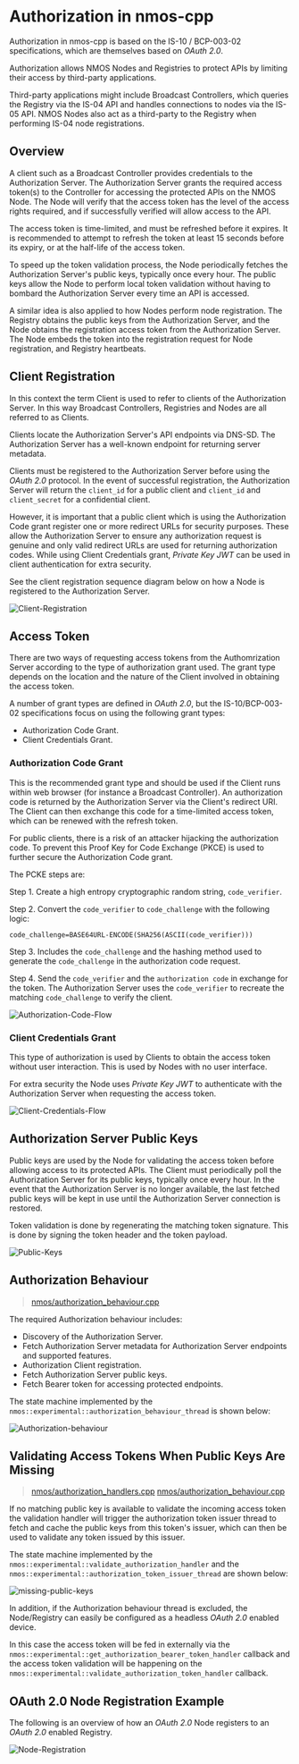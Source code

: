 # Authorization in nmos-cpp

Authorization in nmos-cpp is based on the IS-10 / BCP-003-02 specifications, which are themselves based on _OAuth 2.0_.

Authorization allows NMOS Nodes and Registries to protect APIs by limiting their access by third-party applications.

Third-party applications might include Broadcast Controllers, which queries the Registry via the IS-04 API and handles connections to nodes via the IS-05 API. NMOS Nodes also act as a third-party to the Registry when performing IS-04 node registrations.

## Overview

A client such as a Broadcast Controller provides credentials to the Authorization Server. The Authorization Server grants the required access token(s) to the Controller for accessing the protected APIs on the NMOS Node. The Node will verify that the access token has the level of the access rights required, and if successfully verified will allow access to the API.

The access token is time-limited, and must be refreshed before it expires. It is recommended to attempt to refresh the token at least 15 seconds before its expiry, or at the half-life of the access token.

To speed up the token validation process, the Node periodically fetches the Authorization Server's public keys, typically once every hour. The public keys allow the Node to perform local token validation without having to bombard the Authorization Server every time an API is accessed.

A similar idea is also applied to how Nodes perform node registration. The Registry obtains the public keys from the Authorization Server, and the Node obtains the registration access token from the Authorization Server. The Node embeds the token into the registration request for Node registration, and Registry heartbeats.

## Client Registration

In this context the term Client is used to refer to clients of the Authorization Server.  In this way Broadcast Controllers, Registries and Nodes are all referred to as Clients.

Clients locate the Authorization Server's API endpoints via DNS-SD. The Authorization Server has a well-known endpoint for returning server metadata.

Clients must be registered to the Authorization Server before using the _OAuth 2.0_ protocol. In the event of successful registration, the Authorization Server will return the `client_id` for a public client and `client_id` and `client_secret` for a confidential client. 

However, it is important that a public client which is using the Authorization Code grant register one or more redirect URLs for security purposes. These allow the Authorization Server to ensure any authorization request is genuine and only valid redirect URLs are used for returning authorization codes. While using Client Credentials grant, _Private Key JWT_ can be used in client authentication for extra security.

See the client registration sequence diagram below on how a Node is registered to the Authorization Server.

![Client-Registration](images/Authorization-Client-Registration.png)

## Access Token

There are two ways of requesting access tokens from the Authomrization Server according to the type of authorization grant used. The grant type depends on the location and the nature of the Client involved in obtaining the access token.

A number of grant types are defined in _OAuth 2.0_, but the IS-10/BCP-003-02 specifications focus on using the following grant types:
- Authorization Code Grant.
- Client Credentials Grant.

### Authorization Code Grant

This is the recommended grant type and should be used if the Client runs within web browser (for instance a Broadcast Controller). An authorization code is returned by the Authorization Server via the Client's redirect URI. The Client can then exchange this code for a time-limited access token, which can be renewed with the refresh token.

For public clients, there is a risk of an attacker hijacking the authorization code. To prevent this Proof Key for Code Exchange (PKCE) is used to further secure the Authorization Code grant.

The PCKE steps are:

Step 1. Create a high entropy cryptographic random string, ``code_verifier``.

Step 2. Convert the ``code_verifier`` to ``code_challenge`` with the following logic:

```
code_challenge=BASE64URL-ENCODE(SHA256(ASCII(code_verifier)))
```

Step 3. Includes the ``code_challenge`` and the hashing method used to generate the ``code_challenge`` in the authorization code request.

Step 4. Send the ``code_verifier`` and the ``authorization code`` in exchange for the token. The Authorization Server uses the ``code_verifier`` to recreate the matching ``code_challenge`` to verify the client.

![Authorization-Code-Flow](images/Authorization-Code-Flow.png)

### Client Credentials Grant

This type of authorization is used by Clients to obtain the access token without user interaction. This is used by Nodes with no user interface.

For extra security the Node uses _Private Key JWT_ to authenticate with the Authorization Server when requesting the access token.

![Client-Credentials-Flow](images/Authorization-Client-Credentials-Flow.png)

## Authorization Server Public Keys

Public keys are used by the Node for validating the access token before allowing access to its protected APIs. The Client must periodically poll the Authorization Server for its public keys, typically once every hour. In the event that the Authorization Server is no longer available, the last fetched public keys will be kept in use until the Authorization Server connection is restored.

Token validation is done by regenerating the matching token signature.  This is done by signing the token header and the token payload.

![Public-Keys](images/Authorization-Public-Keys.png)

## Authorization Behaviour

> [nmos/authorization_behaviour.cpp](../../Development/nmos/authorization_behaviour.cpp)

The required Authorization behaviour includes:

- Discovery of the Authorization Server.
- Fetch Authorization Server metadata for Authorization Server endpoints and supported features.
- Authorization Client registration.
- Fetch Authorization Server public keys.
- Fetch Bearer token for accessing protected endpoints.

The state machine implemented by the ```nmos::experimental::authorization_behaviour_thread``` is shown below:

![Authorization-behaviour](images/Authorization-behaviour.png)

## Validating Access Tokens When Public Keys Are Missing

> [nmos/authorization_handlers.cpp](../../Development/nmos/authorization_handlers.cpp)
> [nmos/authorization_behaviour.cpp](../../Development/nmos/authorization_behaviour.cpp)

If no matching public key is available to validate the incoming access token the validation handler will trigger the authorization token issuer thread to fetch and cache the public keys from this token's issuer, which can then be used to validate any token issued by this issuer.

The state machine implemented by the ```nmos::experimental::validate_authorization_handler``` and the ```nmos::experimental::authorization_token_issuer_thread``` are shown below:

![missing-public-keys](images/Authorization-Missing-Public-Keys.png)

In addition, if the Authorization behaviour thread is excluded, the Node/Registry can easily be configured as a headless _OAuth 2.0_ enabled device.

In this case the access token will be fed in externally via the ```nmos::experimental::get_authorization_bearer_token_handler``` callback and the access token validation will be happening on the ```nmos::experimental::validate_authorization_token_handler``` callback.

## OAuth 2.0 Node Registration Example

The following is an overview of how an _OAuth 2.0_ Node registers to an _OAuth 2.0_ enabled Registry.

![Node-Registration](images/Authorization-Node-Registration.png)

